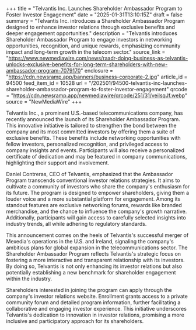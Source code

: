 +++
title = "Telvantis Inc. Launches Shareholder Ambassador Program to Foster Investor Engagement"
date = "2025-01-31T13:10:15Z"
draft = false
summary = "Telvantis Inc. introduces a Shareholder Ambassador Program designed to enhance investor relations through exclusive benefits and deeper engagement opportunities."
description = "Telvantis introduces Shareholder Ambassador Program to engage investors in networking opportunities, recognition, and unique rewards, emphasizing community impact and long-term growth in the telecom sector."
source_link = "https://www.newmediawire.com/news/raadr-doing-business-as-telvantis-unlocks-exclusive-benefits-for-long-term-shareholders-with-new-ambassador-program-7079170"
enclosure = "https://cdn.newsramp.app/banners/business-corporate-2.jpg"
article_id = 94500
feed_item_id = 10528
url = "/202501/94500-telvantis-inc-launches-shareholder-ambassador-program-to-foster-investor-engagement"
qrcode = "https://cdn.newsramp.app/newmediawire/qrcode/251/31/veilsqJf.webp"
source = "NewMediaWire"
+++

<p>Telvantis Inc., a prominent U.S.-based telecommunications company, has recently announced the launch of its Shareholder Ambassador Program. This innovative initiative is tailored to strengthen the bond between the company and its most committed investors by offering them a suite of exclusive benefits. These benefits include networking opportunities with fellow investors, personalized recognition, and privileged access to company insights and events. Participants will also receive a personalized certificate of dedication and may be featured in company communications, highlighting their support and involvement.</p><p>Daniel Contreras, CEO of Telvantis, emphasized that the Ambassador Program transcends conventional investor relations strategies. It aims to cultivate a community of investors who share the company's enthusiasm for its future. The program is designed to empower shareholders, giving them a louder voice and a more substantial platform for engagement. Among its standout features are exclusive networking forums, rewards like branded merchandise, and the chance to influence the company's growth narrative. Additionally, participants will gain access to carefully selected insights into industry trends, all while adhering to regulatory standards.</p><p>This announcement comes on the heels of Telvantis's successful merger of Mexedia's operations in the U.S. and Ireland, signaling the company's ambitious plans for global expansion in the telecommunications sector. The Shareholder Ambassador Program reflects Telvantis's strategic focus on fostering a more interactive and transparent relationship with its investors. By doing so, Telvantis is not only enhancing its investor relations but also potentially establishing a new benchmark for shareholder engagement within the industry.</p><p>Shareholders interested in joining the program can apply through the company's investor relations website. Enrollment grants access to a private community forum and detailed program information, further facilitating a collaborative and engaging investor experience. This initiative underscores Telvantis's dedication to innovation in investor relations, promising a more inclusive and participatory approach for its shareholders.</p>